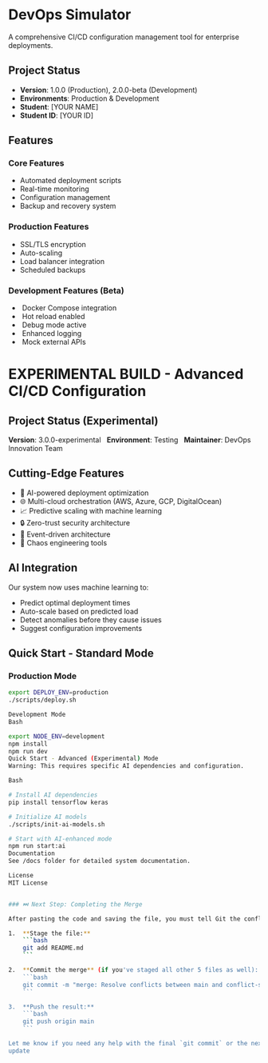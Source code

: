 # DevOps Simulator

A comprehensive CI/CD configuration management tool for enterprise deployments.

## Project Status
- **Version**: 1.0.0 (Production), 2.0.0-beta (Development)
- **Environments**: Production & Development
- **Student**: [YOUR NAME]
- **Student ID**: [YOUR ID]

## Features

### Core Features
- Automated deployment scripts
- Real-time monitoring
- Configuration management
- Backup and recovery system

### Production Features
- SSL/TLS encryption
- Auto-scaling
- Load balancer integration
- Scheduled backups

### Development Features (Beta)
-  Docker Compose integration
-  Hot reload enabled
-  Debug mode active
-  Enhanced logging
-  Mock external APIs

# EXPERIMENTAL BUILD - Advanced CI/CD Configuration

## Project Status (Experimental)
**Version**: 3.0.0-experimental  
**Environment**: Testing  
**Maintainer**: DevOps Innovation Team

## Cutting-Edge Features
- 🤖 AI-powered deployment optimization
- 🌐 Multi-cloud orchestration (AWS, Azure, GCP, DigitalOcean)
- 📈 Predictive scaling with machine learning
- 🔒 Zero-trust security architecture
- 🌊 Event-driven architecture
- 🎯 Chaos engineering tools

## AI Integration
Our system now uses machine learning to:
- Predict optimal deployment times
- Auto-scale based on predicted load
- Detect anomalies before they cause issues
- Suggest configuration improvements

## Quick Start - Standard Mode

### Production Mode
```bash
export DEPLOY_ENV=production
./scripts/deploy.sh

Development Mode
Bash

export NODE_ENV=development
npm install
npm run dev
Quick Start - Advanced (Experimental) Mode
Warning: This requires specific AI dependencies and configuration.

Bash

# Install AI dependencies
pip install tensorflow keras

# Initialize AI models
./scripts/init-ai-models.sh

# Start with AI-enhanced mode
npm run start:ai
Documentation
See /docs folder for detailed system documentation.

License
MIT License


### ⏭️ Next Step: Completing the Merge

After pasting the code and saving the file, you must tell Git the conflict is resolved:

1.  **Stage the file:**
    ```bash
    git add README.md
    ```

2.  **Commit the merge** (if you've staged all other 5 files as well):
    ```bash
    git commit -m "merge: Resolve conflicts between main and conflict-simulator branches. Integrated all experimental features safely behind flags/comments."
    ```

3.  **Push the result:**
    ```bash
    git push origin main
    ```

Let me know if you need any help with the final `git commit` or the next phase of your challenge!## FAQ
update
